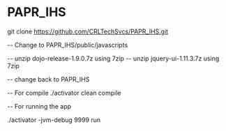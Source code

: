 # PAPR_IHS

git clone https://github.com/CRLTechSvcs/PAPR_IHS.git

-- Change to PAPR_IHS/public/javascripts

-- unzip dojo-release-1.9.0.7z using 7zip 
-- unzip jquery-ui-1.11.3.7z using 7zip

-- change back to PAPR_IHS

-- For compile 
./activator clean compile

-- For running the app

./activator -jvm-debug 9999 run

